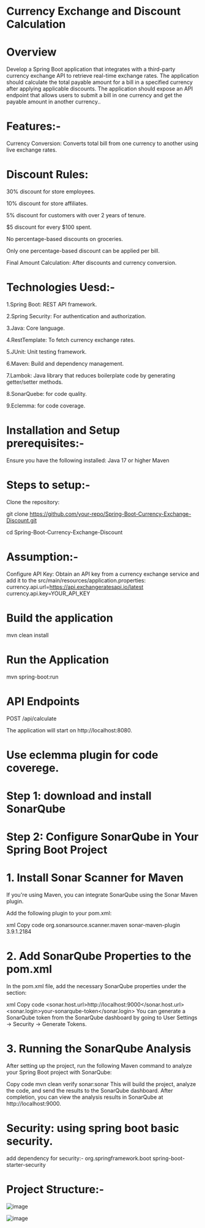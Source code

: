 # Currency Exchange and Discount Calculation
# Overview
Develop a Spring Boot application that integrates with a third-party currency exchange API to retrieve real-time exchange rates. The application should calculate the total payable amount for a bill in a specified currency after applying applicable discounts. The application should expose an API endpoint that allows users to submit a bill in one currency and get the payable amount in another currency..

# Features:-
Currency Conversion: Converts total bill from one currency to another using live exchange rates. 
# Discount Rules:
30% discount for store employees.

10% discount for store affiliates.

5% discount for customers with over 2 years of tenure.

$5 discount for every $100 spent.

No percentage-based discounts on groceries.

Only one percentage-based discount can be applied per bill.

Final Amount Calculation: After discounts and currency conversion.

# Technologies Uesd:-
1.Spring Boot: REST API framework.

2.Spring Security: For authentication and authorization.

3.Java: Core language.

4.RestTemplate: To fetch currency exchange rates.

5.JUnit: Unit testing framework.

6.Maven: Build and dependency management.

7.Lambok: Java library that reduces boilerplate code by generating getter/setter methods.

8.SonarQuebe: for code quality.

9.Eclemma: for code coverage.

# Installation and Setup prerequisites:-
Ensure you have the following installed:
Java 17 or higher
Maven

# Steps to setup:-
Clone the repository:

git clone https://github.com/your-repo/Spring-Boot-Currency-Exchange-Discount.git

cd Spring-Boot-Currency-Exchange-Discount

# Assumption:-
Configure API Key:
Obtain an API key from a currency exchange service and add it to the src/main/resources/application.properties:
currency.api.url=https://api.exchangeratesapi.io/latest
currency.api.key=YOUR_API_KEY

# Build the application
mvn clean install

# Run the Application
mvn spring-boot:run

# API Endpoints
POST /api/calculate

The application will start on http://localhost:8080.

# Use eclemma plugin for code coverege.

# Step 1: download and install SonarQube
# Step 2: Configure SonarQube in Your Spring Boot Project
# 1. Install Sonar Scanner for Maven
If you're using Maven, you can integrate SonarQube using the Sonar Maven plugin.

Add the following plugin to your pom.xml:

xml
Copy code
<build>
  <plugins>
    <plugin>
      <groupId>org.sonarsource.scanner.maven</groupId>
      <artifactId>sonar-maven-plugin</artifactId>
      <version>3.9.1.2184</version>
    </plugin>
  </plugins>
</build>
# 2. Add SonarQube Properties to the pom.xml
In the pom.xml file, add the necessary SonarQube properties under the <properties> section:

xml
Copy code
<properties>
  <sonar.host.url>http://localhost:9000</sonar.host.url>
  <sonar.login>your-sonarqube-token</sonar.login>
</properties>
You can generate a SonarQube token from the SonarQube dashboard by going to User Settings -> Security -> Generate Tokens.

# 3. Running the SonarQube Analysis
After setting up the project, run the following Maven command to analyze your Spring Boot project with SonarQube:

Copy code
mvn clean verify sonar:sonar
This will build the project, analyze the code, and send the results to the SonarQube dashboard. After completion, you can view the analysis results in SonarQube at http://localhost:9000.

# Security: using spring boot basic security.

add dependency for security:-
  <dependency>
			<groupId>org.springframework.boot</groupId>
			<artifactId>spring-boot-starter-security</artifactId>
		</dependency>

  # Project Structure:-

![image](https://github.com/user-attachments/assets/c12f852b-ff7c-49c2-abc5-f3fbe57d326c)


![image](https://github.com/user-attachments/assets/d01f1ff5-3eb4-4ed2-aabc-3da5a7482c12)









